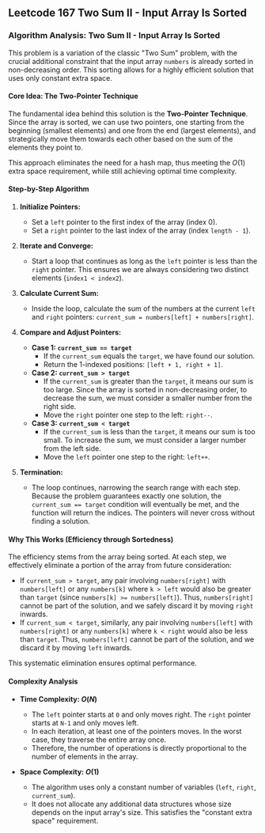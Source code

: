 Leetcode 167 Two Sum II - Input Array Is Sorted
---

### **Algorithm Analysis: Two Sum II - Input Array Is Sorted**

This problem is a variation of the classic "Two Sum" problem, with the crucial additional constraint that the input array `numbers` is already sorted in non-decreasing order. This sorting allows for a highly efficient solution that uses only constant extra space.

#### **Core Idea: The Two-Pointer Technique**

The fundamental idea behind this solution is the **Two-Pointer Technique**. Since the array is sorted, we can use two pointers, one starting from the beginning (smallest elements) and one from the end (largest elements), and strategically move them towards each other based on the sum of the elements they point to.

This approach eliminates the need for a hash map, thus meeting the $O(1)$ extra space requirement, while still achieving optimal time complexity.

#### **Step-by-Step Algorithm**

1.  **Initialize Pointers:**
    * Set a `left` pointer to the first index of the array (index 0).
    * Set a `right` pointer to the last index of the array (index `length - 1`).

2.  **Iterate and Converge:**
    * Start a loop that continues as long as the `left` pointer is less than the `right` pointer. This ensures we are always considering two distinct elements (`index1 < index2`).

3.  **Calculate Current Sum:**
    * Inside the loop, calculate the sum of the numbers at the current `left` and `right` pointers: `current_sum = numbers[left] + numbers[right]`.

4.  **Compare and Adjust Pointers:**
    * **Case 1: `current_sum == target`**
        * If the `current_sum` equals the `target`, we have found our solution.
        * Return the 1-indexed positions: `[left + 1, right + 1]`.
    * **Case 2: `current_sum > target`**
        * If the `current_sum` is greater than the `target`, it means our sum is too large. Since the array is sorted in non-decreasing order, to decrease the sum, we must consider a smaller number from the right side.
        * Move the `right` pointer one step to the left: `right--`.
    * **Case 3: `current_sum < target`**
        * If the `current_sum` is less than the `target`, it means our sum is too small. To increase the sum, we must consider a larger number from the left side.
        * Move the `left` pointer one step to the right: `left++`.

5.  **Termination:**
    * The loop continues, narrowing the search range with each step. Because the problem guarantees exactly one solution, the `current_sum == target` condition will eventually be met, and the function will return the indices. The pointers will never cross without finding a solution.

#### **Why This Works (Efficiency through Sortedness)**

The efficiency stems from the array being sorted. At each step, we effectively eliminate a portion of the array from future consideration:
* If `current_sum > target`, any pair involving `numbers[right]` with `numbers[left]` or any `numbers[k]` where `k > left` would also be greater than `target` (since `numbers[k] >= numbers[left]`). Thus, `numbers[right]` cannot be part of the solution, and we safely discard it by moving `right` inwards.
* If `current_sum < target`, similarly, any pair involving `numbers[left]` with `numbers[right]` or any `numbers[k]` where `k < right` would also be less than `target`. Thus, `numbers[left]` cannot be part of the solution, and we discard it by moving `left` inwards.

This systematic elimination ensures optimal performance.

#### **Complexity Analysis**

* **Time Complexity: $O(N)$**
    * The `left` pointer starts at `0` and only moves right. The `right` pointer starts at `N-1` and only moves left.
    * In each iteration, at least one of the pointers moves. In the worst case, they traverse the entire array once.
    * Therefore, the number of operations is directly proportional to the number of elements in the array.

* **Space Complexity: $O(1)$**
    * The algorithm uses only a constant number of variables (`left`, `right`, `current_sum`).
    * It does not allocate any additional data structures whose size depends on the input array's size. This satisfies the "constant extra space" requirement.
